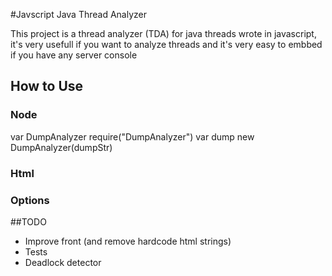 #Javscript Java Thread Analyzer

This project is a thread analyzer (TDA) for java threads wrote in javascript, it's very usefull if you want to analyze threads and it's very easy to embbed if you have any server console 

## How to Use

### Node 
  var DumpAnalyzer require("DumpAnalyzer")
  var dump new DumpAnalyzer(dumpStr)

### Html
   

### Options
  

##TODO
  - Improve front (and remove hardcode html strings)
  - Tests
  - Deadlock detector
